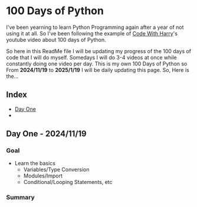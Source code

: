 # 100 Days of Python

I've been yearning to learn Python Programming again after a year of not using it at all. So I've been following the example of [Code With Harry](https://www.youtube.com/watch?v=7wnove7K-ZQ&list=PLu0W_9lII9agwh1XjRt242xIpHhPT2llg)'s youtube video about 100 days of Python.

So here in this ReadMe file I will be updating my progress of the 100 days of code that I will do myself. Somedays I will do 3-4 videos at once  while constantly doing one video per day. This is my own 100 Days of Python so From **2024/11/19** to **2025/1/19** I will be daily updating this page. So, Here is the...

## Index
- [Day One](https://github.com/boyScavedo/Python/tree/main/Day%20One)
- 
## Day One - 2024/11/19
### Goal
- Learn the basics
    - Variables/Type Conversion
    - Modules/Import
    - Conditional/Looping Statements, etc
### Summary
